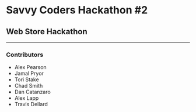 # Savvy Coders Hackathon \#2
## Web Store Hackathon

---

### Contributors
+ Alex Pearson
+ Jamal Pryor
+ Tori Stake
+ Chad Smith
+ Dan Catanzaro
+ Alex Lapp
+ Travis Dellard